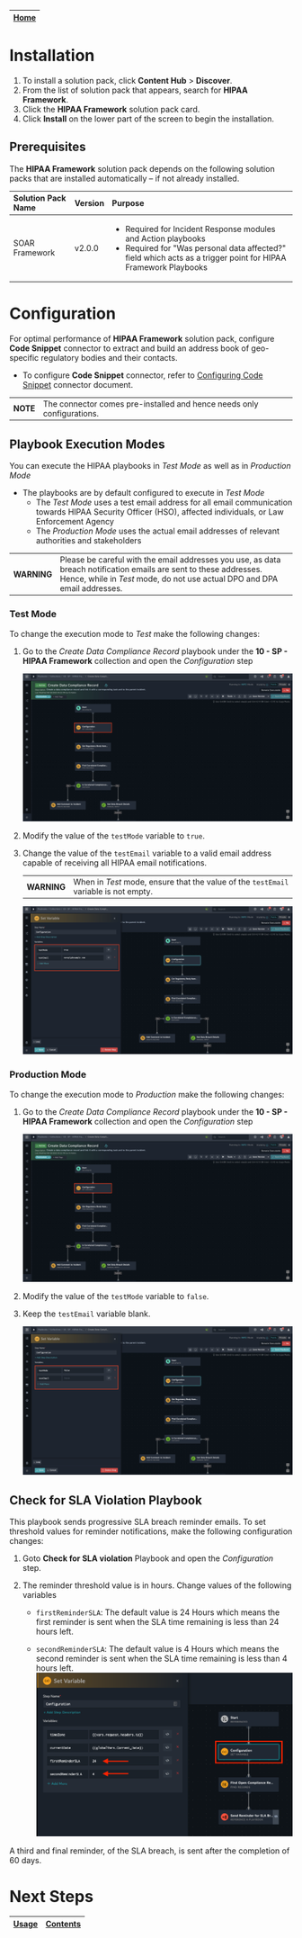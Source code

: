 [Home](../README.md) |
|--------------------------------------------|

# Installation

1. To install a solution pack, click **Content Hub** > **Discover**.
2. From the list of solution pack that appears, search for **HIPAA Framework**.
3. Click the **HIPAA Framework** solution pack card.
4. Click **Install** on the lower part of the screen to begin the installation.

## Prerequisites

The **HIPAA Framework** solution pack depends on the following solution packs that are installed automatically &ndash; if not already installed.

| Solution Pack Name | Version | Purpose                                                                                                                                                                                            |
|:-------------------|:--------|:---------------------------------------------------------------------------------------------------------------------------------------------------------------------------------------------------|
| SOAR Framework     | v2.0.0  | <ul><li>Required for Incident Response modules and Action playbooks</li><li>Required for "Was personal data affected?" field which acts as a trigger point for HIPAA Framework Playbooks</li></ul> |

# Configuration
For optimal performance of **HIPAA Framework** solution pack, configure **Code Snippet** connector to extract and build an address book of geo-specific regulatory bodies and their contacts.

- To configure **Code Snippet** connector, refer to [Configuring Code Snippet](https://docs.fortinet.com/fortisoar/connectors/codesnippet) connector document.

<table>
    <tr>
        <td><strong>NOTE</strong></td>
        <td>The connector comes pre-installed and hence needs only configurations.</td>
    </tr>
</table>

## Playbook Execution Modes

You can execute the HIPAA playbooks in *Test Mode* as well as in *Production Mode*

- The playbooks are by default configured to execute in *Test Mode*
  - The *Test Mode* uses a test email address for all email communication towards HIPAA Security Officer (HSO), affected individuals, or Law Enforcement Agency
  - The *Production Mode* uses the actual email addresses of relevant authorities and stakeholders

<table>
    <tr>
        <th>WARNING</th>
        <td>Please be careful with the email addresses you use, as data breach notification emails are sent to these addresses. Hence, while in <em>Test</em> mode, do not use actual DPO and DPA email addresses.</td>
    </tr>
</table>

### Test Mode

To change the execution mode to *Test* make the following changes:

1. Go to the *Create Data Compliance Record* playbook under the **10 - SP - HIPAA Framework** collection and open the *Configuration* step

    ![Execution Mode Configuration](./res/execution-mode-configuration.png)

2. Modify the value of the `testMode` variable to `true`.

3. Change the value of the `testEmail` variable to a valid email address capable of receiving all HIPAA email notifications.

    <table>
        <tr>
            <th>WARNING</th>
            <td>When in <em>Test</em> mode, ensure that the value of the <code>testEmail</code> variable is not empty.</td>
        </tr>
    </table>

    ![Execution Mode Configuration Parameters](./res/execution-mode-configuration-parametes.png)

### Production Mode

To change the execution mode to *Production* make the following changes:

1. Go to the *Create Data Compliance Record* playbook under the **10 - SP - HIPAA Framework** collection and open the *Configuration* step

    ![Execution Mode Configuration](./res/execution-mode-configuration.png)

2. Modify the value of the `testMode` variable to `false`.

3. Keep the `testEmail` variable blank.

    ![Execution Mode Configuration Parameters](./res/execution-mode-configuration-parameters.png)

## Check for SLA Violation Playbook

This playbook sends progressive SLA breach reminder emails. To set threshold values for reminder notifications, make the following configuration changes:

1. Goto **Check for SLA violation** Playbook and open the *Configuration* step.

2. The reminder threshold value is in hours. Change values of the following variables

    - `firstReminderSLA`: The default value is 24 Hours which means the first reminder is sent when the SLA time remaining is less than 24 hours left.

    - `secondReminderSLA`: The default value is 4 Hours which means the second reminder is sent when the SLA time remaining is less than 4 hours left.
        ![Reminder Email Configuration Setting](./res/reminder-mail-configuration.png)

A third and final reminder, of the SLA breach, is sent after the completion of 60 days.

# Next Steps
| [Usage](./usage.md) | [Contents](./contents.md) |
|---------------------|---------------------------|